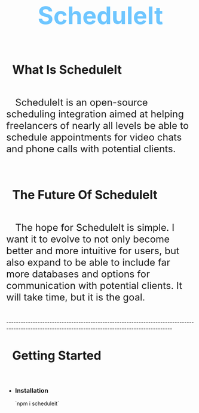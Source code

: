 <div style="height: max-content; width: 100%; display: flex; flex-flow: column nowrap; justify-content: flex-start; align-items: center" align="center">
    <h1 align='center' style="font-size: 4rem; font-weight: bold; color: rgb(110,198,255);">ScheduleIt</h1>

</div>
<div style="height: max-content; width: 100%; display: flex; flex-flow: column nowrap; justify-content: flex-start; align-items: flex-start" align="left">
    <h2 style='font-size: 2rem; text-indent: 1rem;'>What Is ScheduleIt</h2>
    <p style='font-size: 1.6rem; text-indent: 1.5rem;'>ScheduleIt is an open-source scheduling integration aimed at helping freelancers of nearly all levels be able to schedule appointments for video chats and phone calls with potential clients.</p>
    <br>
    <h2 style='font-size: 2rem; text-indent: 1rem;'>The Future Of ScheduleIt</h2>
    <p style='font-size: 1.6rem; text-indent: 1.5rem;'>The hope for ScheduleIt is simple.  I want it to evolve to not only become better and more intuitive for users, but also expand to be able to include far more databases and options for communication with potential clients.  It will take time, but it is the goal.</p>
    <br>
    ---------------------------------------------------------------------------------------------------------------------------------------------------
    <br>
    <h2 style='font-size: 2rem; text-indent: 1rem;'>Getting Started</h2>
        <ul>
            <li>
                <h3>Installation</h3>
                <p>`npm i scheduleit`</p>
            </li>
        </ul>

</div>
